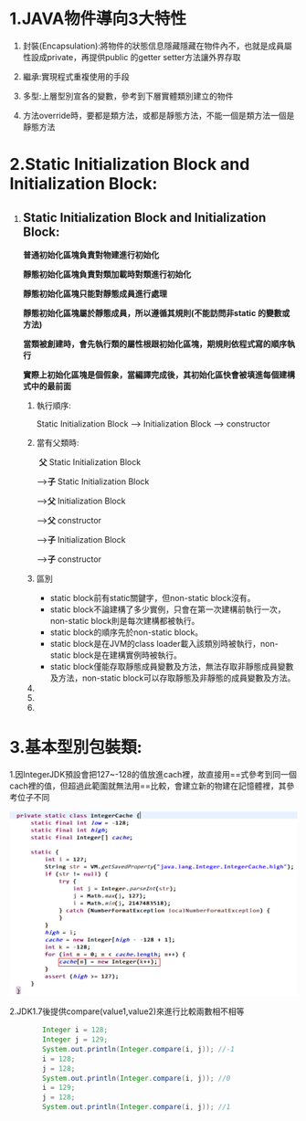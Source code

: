 # 1.JAVA物件導向3大特性

1. 封裝(Encapsulation):將物件的狀態信息隱藏隱藏在物件內不，也就是成員屬性設成private，再提供public 的getter setter方法讓外界存取

2. 繼承:實現程式重複使用的手段

3. 多型:上層型別宣各的變數，參考到下層實體類別建立的物件

4. 方法override時，要都是類方法，或都是靜態方法，不能一個是類方法一個是靜態方法


# 2.Static Initialization Block and  Initialization Block:


1. ## Static Initialization Block and  Initialization Block:

   **普通初始化區塊負責對物建進行初始化**

   **靜態初始化區塊負責對類加載時對類進行初始化**

   **靜態初始化區塊只能對靜態成員進行處理**

   **靜態初始化區塊屬於靜態成員，所以遵循其規則(不能訪問非static 的變數或方法)**

   **當類被創建時，會先執行類的屬性根跟初始化區塊，期規則依程式寫的順序執行**

   **實際上初始化區塊是個假象，當編譯完成後，其初始化區快會被填進每個建構式中的最前面**

   

   1. 執行順序:

      Static Initialization Block --> Initialization Block --> constructor

   2. 當有父類時:

      ​      **父** Static Initialization Block 

      -->**子** Static Initialization Block 

      -->**父** Initialization Block 

      -->**父** constructor 

      -->**子** Initialization Block 

      -->**子** constructor

      

   3. 區別

      - static block前有static關鍵字，但non-static block沒有。
      - static block不論建構了多少實例，只會在第一次建構前執行一次，non-static block則是每次建構都被執行。
      - static block的順序先於non-static block。
      - static block是在JVM的class loader載入該類別時被執行，non-static block是在建構實例時被執行。
      - static block僅能存取靜態成員變數及方法，無法存取非靜態成員變數及方法，non-static block可以存取靜態及非靜態的成員變數及方法。

   4. 

   5. 

   6. 




# 3.基本型別包裝類:



1.因IntegerJDK預設會把127~-128的值放進cach裡，故直接用==式參考到同一個cach裡的值，但超過此範圍就無法用==比較，會建立新的物建在記憶體裡，其參考位子不同

![036](images/pic036.png)

2.JDK1.7後提供compare(value1,value2)來進行比較兩數相不相等

```java
        Integer i = 128;
        Integer j = 129;
        System.out.println(Integer.compare(i, j)); //-1
        i = 128;
        j = 128;
        System.out.println(Integer.compare(i, j)); //0
        i = 129;
        j = 128;
        System.out.println(Integer.compare(i, j)); //1
```


